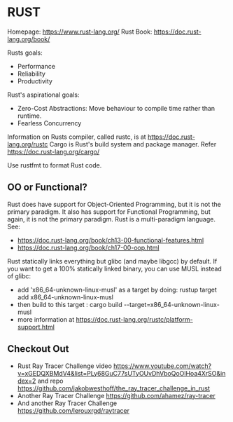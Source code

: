 # RUST

Homepage: https://www.rust-lang.org/
Rust Book: https://doc.rust-lang.org/book/ 

Rusts goals:
- Performance
- Reliability
- Productivity

Rust's aspirational goals:
- Zero-Cost Abstractions: Move behaviour to compile time rather than runtime.
- Fearless Concurrency

Information on Rusts compiler, called rustc, is at https://doc.rust-lang.org/rustc
Cargo is Rust's build system and package manager. Refer https://doc.rust-lang.org/cargo/

Use rustfmt to format Rust code.


## OO or Functional?

Rust does have support for Object-Oriented Programming, but it is not the primary paradigm. It also has support for
Functional Programming, but again, it is not the primary paradigm. Rust is a multi-paradigm language. See:
- https://doc.rust-lang.org/book/ch13-00-functional-features.html
- https://doc.rust-lang.org/book/ch17-00-oop.html








Rust statically links everything but glibc (and maybe libgcc) by default. If you want to get a 100% statically linked
binary, you can use MUSL instead of glibc:
- add 'x86_64-unknown-linux-musl' as a target by doing: rustup target add x86_64-unknown-linux-musl
- then build to this target : cargo build --target=x86_64-unknown-linux-musl
- more information at https://doc.rust-lang.org/rustc/platform-support.html






## Checkout Out

- Rust Ray Tracer Challenge video https://www.youtube.com/watch?v=xGEDQXBMdV4&list=PLy68GuC77sUTyOUvDhVboQoOlHoa4XrSO&index=2 and repo https://github.com/jakobwesthoff/the_ray_tracer_challenge_in_rust
- Another Ray Tracer Challenge https://github.com/ahamez/ray-tracer
- And another Ray Tracer Challenge https://github.com/lerouxrgd/raytracer








